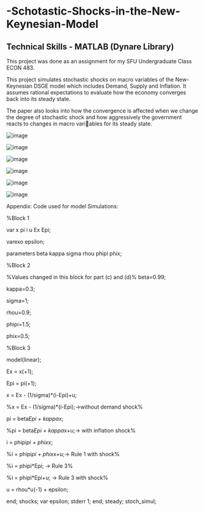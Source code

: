 # -Schotastic-Shocks-in-the-New-Keynesian-Model

## Technical Skills - MATLAB (Dynare Library)

This project was done as an assignment for my SFU Undergraduate Class ECON 483.

This project simulates stochastic shocks on macro variables of the New-Keynesian DSGE 
model which includes Demand, Supply and Inflation. It assumes rational expectations to 
evaluate how the economy converges back into its steady state. 

The paper also looks into how the convergence is affected when we change the degree of 
stochastic shock and how aggressively the government reacts to changes in macro variables for its steady state.

![image](https://user-images.githubusercontent.com/122067802/213050615-3ddf1108-1732-4288-807e-ed439ccb3bfc.png)

![image](https://user-images.githubusercontent.com/122067802/213050695-bf8e1474-4671-4d99-8175-d18c6e183dc4.png)

![image](https://user-images.githubusercontent.com/122067802/213050780-f48e0023-2a92-44b4-96ba-154ed121837f.png)

![image](https://user-images.githubusercontent.com/122067802/213050847-5cd8ada1-79af-4b3f-8c7e-3603628a9a2d.png)

![image](https://user-images.githubusercontent.com/122067802/213050908-ea8959f0-67e7-47ab-9eda-147944691bd5.png)

![image](https://user-images.githubusercontent.com/122067802/213050972-2eb8cd39-2832-4f4c-bc88-baf18dab72ca.png)

Appendix: Code used for model Simulations: 

%Block 1

var x pi i u Ex Epi; 

varexo epsilon;

parameters beta kappa sigma rhou phipi phix;

%Block 2 

%Values changed in this block for part (c) and 
(d)% beta=0.99;

kappa=0.3;

sigma=1;

rhou=0.9;

phipi=1.5;

phix=0.5;

%Block 3

model(linear);

Ex = x(+1);

Epi = pi(+1);

x = Ex - (1/sigma)*(i-Epi)+u;

%x = Ex - (1/sigma)*(i-Epi);->without demand shock%

pi = beta*Epi + kappa*x;

%pi = beta*Epi + kappa*x+u;-> with inflation shock%

i = phipi*pi + phix*x;

%i = phipi*pi + phix*x+u;-> Rule 1 with shock%

%i = phipi*Epi; -> Rule 3%

%i = phipi*Epi+u; -> Rule 3 with shock%

u = rhou*u(-1) + epsilon;

end;
shocks;
var epsilon;
stderr 1;
end;
steady;
stoch_simul;


